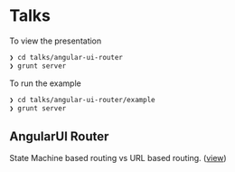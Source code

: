 Talks
=====

To view the presentation
```sh
❯ cd talks/angular-ui-router
❯ grunt server
```

To run the example
```sh
❯ cd talks/angular-ui-router/example
❯ grunt server
```

## AngularUI Router
State Machine based routing vs URL based routing. ([view](angular-ui-router/index.html))
